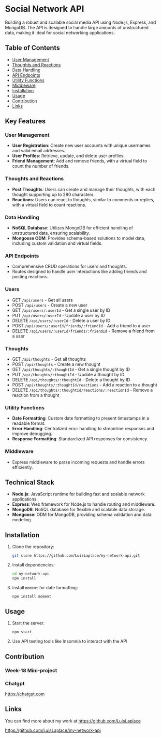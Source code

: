 # Social Network API

Building a robust and scalable social media API using Node.js, Express, and MongoDB. The API is designed to handle large amounts of unstructured data, making it ideal for social networking applications.

## Table of Contents
- [User Management](#user-management)
- [Thoughts and Reactions](#thoughts-and-reactions)
- [Data Handling](#data-handling)
- [API Endpoints](#api-endpoints)
- [Utility Functions](#utility-functions)
- [Middleware](#middleware)
- [Installation](#installation)
- [Usage](#usage)
- [Contribution](#contribution)
- [Links](#links)

## Key Features

### User Management
- **User Registration**: Create new user accounts with unique usernames and valid email addresses.
- **User Profiles**: Retrieve, update, and delete user profiles.
- **Friend Management**: Add and remove friends, with a virtual field to count the number of friends.

### Thoughts and Reactions
- **Post Thoughts**: Users can create and manage their thoughts, with each thought supporting up to 280 characters.
- **Reactions**: Users can react to thoughts, similar to comments or replies, with a virtual field to count reactions.

### Data Handling
- **NoSQL Database**: Utilizes MongoDB for efficient handling of unstructured data, ensuring scalability.
- **Mongoose ODM**: Provides schema-based solutions to model data, including custom validation and virtual fields.

### API Endpoints
- Comprehensive CRUD operations for users and thoughts.
- Routes designed to handle user interactions like adding friends and posting reactions.
### Users
- GET `/api/users` - Get all users
- POST `/api/users` - Create a new user
- GET `/api/users/:userId` - Get a single user by ID
- PUT `/api/users/:userId` - Update a user by ID
- DELETE `/api/users/:userId` - Delete a user by ID
- POST `/api/users/:userId/friends/:friendId` - Add a friend to a user
- DELETE `/api/users/:userId/friends/:friendId` - Remove a friend from a user
### Thoughts
- GET `/api/thoughts` - Get all thoughts
- POST `/api/thoughts` - Create a new thought
- GET `/api/thoughts/:thoughtId` - Get a single thought by ID
- PUT `/api/thoughts/:thoughtId` - Update a thought by ID
- DELETE `/api/thoughts/:thoughtId` - Delete a thought by ID
- POST `/api/thoughts/:thoughtId/reactions` - Add a reaction to a thought
- DELETE `/api/thoughts/:thoughtId/reactions/:reactionId` - Remove a reaction from a thought

### Utility Functions
- **Date Formatting**: Custom date formatting to present timestamps in a readable format.
- **Error Handling**: Centralized error handling to streamline responses and improve debugging.
- **Response Formatting**: Standardized API responses for consistency.

### Middleware
- Express middleware to parse incoming requests and handle errors efficiently.

## Technical Stack

- **Node.js**: JavaScript runtime for building fast and scalable network applications.
- **Express**: Web framework for Node.js to handle routing and middleware.
- **MongoDB**: NoSQL database for flexible and scalable data storage.
- **Mongoose**: ODM for MongoDB, providing schema validation and data modeling.

## Installation

1. Clone the repository:
   ```sh
   git clone https://github.com/LuisLaplace/my-network-api.git

2. Install dependencies:
    ```sh
    cd my-network-api
    npm install
3. Install `moment` for date formatting:
    ```sh
    npm install moment

## Usage

1. Start the server:
   ```sh
   npm start

2. Use API testing tools like Insomnia to interact with the API

## Contribution

### Week-18 Mini-project

### Chatgpt

  https://chatgpt.com

## Links

You can find more about my work at https://github.com/LuisLaplace

https://github.com/LuisLaplace/my-network-api